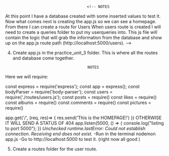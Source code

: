 <!-- Programs Needed: Postgres(elephant),Psequel,Postman,Chrome,Iterm2,Atom
Packages Needed: nodemon, npm init(create json package),express,pg-promise,body-parser,axios -->

<!-- 1. Install the packages into the practice_unit_3 folder.(The DB nor the routes, nor the queries need them) -->

<!-- 2. Create the database (readme is the schema, and SQL) Test using turning on Postgres and using Psequel
psql -f seed.sql
Cat seed.sql | psql

Notes:
-I created it and loaded postgres and Psequel without using the command to read the file. ERROR does not exist.
- I forgot to go into the db folder then run cat seed.sql | psql
- important to use ; after every table created -->


<!-- 3. Create .gitignore file -->
                                        <!-- NOTES
At this point I have a database created with some inserted values to test it.
Now what comes next is creating the app.js so we can see a homepage.
From there I can create a route for Users
When users route is created I will need to create a queries folder to put my userqueries into. This js file will contain the logic that will grab the information from the database and show up on the app.js route path (http://localhost:5000/users).
 -->

4. Create app.js in the practice_unit_3 folder. This is where all the routes and database come together.


                                        NOTES
Here we will require:

const express = require('express');
const app = express();
const bodyParser = require('body-parser');
const users = require('./routes/users.js');
const posts = require()
const likes = require()
const albums = require()
const comments = require()
const pictures = require()

app.get('/', (req, res)=> {
  res.send('This is the HOMEPAGE!')
})
OTHERWISE IT WILL SEND A STATUS OF 404
app.listen(5000, () => {
  console.log("listing to port 5000");
})
*Unchecked runtime.lastError: Could not establish connection. Receiving end does not exist.*
-Run in the terminal nodemon app.js
-Go to http://localhost:5000 to test it. (right now all good )

5. Create a routes folder for the user route.
